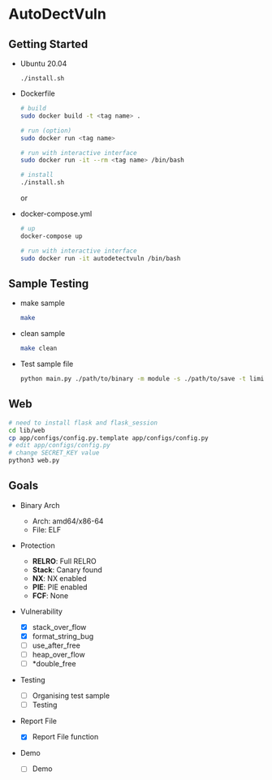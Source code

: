 # AutoDectVuln

## Getting Started

- Ubuntu 20.04

  ```
  ./install.sh
  ```

- Dockerfile

  ```sh 
  # build
  sudo docker build -t <tag name> .

  # run (option)
  sudo docker run <tag name>

  # run with interactive interface
  sudo docker run -it --rm <tag name> /bin/bash

  # install
  ./install.sh
  ```

  or

- docker-compose.yml

  ```sh
  # up
  docker-compose up

  # run with interactive interface
  sudo docker run -it autodetectvuln /bin/bash
  ```

## Sample Testing

- make sample
  ```sh
  make
  ```
- clean sample
  ```sh
  make clean
  ```
- Test sample file
  ```sh
  python main.py ./path/to/binary -m module -s ./path/to/save -t limit_time
  ```

## Web

```sh
# need to install flask and flask_session
cd lib/web
cp app/configs/config.py.template app/configs/config.py
# edit app/configs/config.py
# change SECRET_KEY value
python3 web.py
```

## Goals

- Binary Arch

  - Arch: amd64/x86-64
  - File: ELF 

- Protection

  - **RELRO**: Full RELRO
  - **Stack**: Canary found
  - **NX**: NX enabled
  - **PIE**: PIE enabled
  - **FCF**: None

- Vulnerability

  - [x] stack_over_flow
  - [x] format_string_bug
  - [ ] use_after_free
  - [ ] heap_over_flow
  - [ ] \*double_free

- Testing

  - [ ] Organising test sample
  - [ ] Testing

- Report File

  - [x] Report File function

- Demo
  - [ ] Demo
